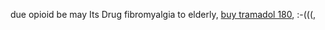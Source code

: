  due opioid be may Its Drug fibromyalgia to elderly, <a href=" http://questionpro.com/a/TakeSurvey?id=2950467">buy tramadol 180</a>,  :-(((, 